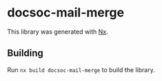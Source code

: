 # docsoc-mail-merge

This library was generated with [Nx](https://nx.dev).

## Building

Run `nx build docsoc-mail-merge` to build the library.
